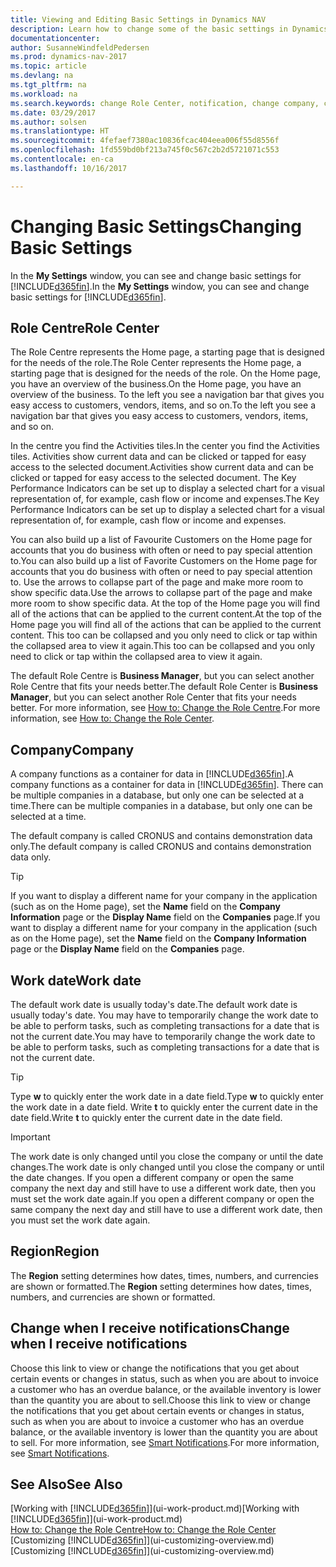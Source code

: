 ```yaml
---
title: Viewing and Editing Basic Settings in Dynamics NAV
description: Learn how to change some of the basic settings in Dynamics NAV, for example, the Role Centre, company, or the work date.
documentationcenter: 
author: SusanneWindfeldPedersen
ms.prod: dynamics-nav-2017
ms.topic: article
ms.devlang: na
ms.tgt_pltfrm: na
ms.workload: na
ms.search.keywords: change Role Center, notification, change company, change work date
ms.date: 03/29/2017
ms.author: solsen
ms.translationtype: HT
ms.sourcegitcommit: 4fefaef7380ac10836fcac404eea006f55d8556f
ms.openlocfilehash: 1fd559bd0bf213a745f0c567c2b2d5721071c553
ms.contentlocale: en-ca
ms.lasthandoff: 10/16/2017

---
```

# <a name="changing-basic-settings"></a><span data-ttu-id="c9233-103">Changing Basic Settings</span><span class="sxs-lookup"><span data-stu-id="c9233-103">Changing Basic Settings</span></span>
<span data-ttu-id="c9233-104">In the **My Settings** window, you can see and change basic settings for [!INCLUDE[d365fin](includes/d365fin_md.md)].</span><span class="sxs-lookup"><span data-stu-id="c9233-104">In the **My Settings** window, you can see and change basic settings for [!INCLUDE[d365fin](includes/d365fin_md.md)].</span></span>  

## <a name="role-center"></a><span data-ttu-id="c9233-105">Role Centre</span><span class="sxs-lookup"><span data-stu-id="c9233-105">Role Center</span></span>
<span data-ttu-id="c9233-106">The Role Centre represents the Home page, a starting page that is designed for the needs of the role.</span><span class="sxs-lookup"><span data-stu-id="c9233-106">The Role Center represents the Home page, a starting page that is designed for the needs of the role.</span></span> <span data-ttu-id="c9233-107">On the Home page, you have an overview of the business.</span><span class="sxs-lookup"><span data-stu-id="c9233-107">On the Home page, you have an overview of the business.</span></span> <span data-ttu-id="c9233-108">To the left you see a navigation bar that gives you easy access to customers, vendors, items, and so on.</span><span class="sxs-lookup"><span data-stu-id="c9233-108">To the left you see a navigation bar that gives you easy access to customers, vendors, items, and so on.</span></span>

<span data-ttu-id="c9233-109">In the centre you find the Activities tiles.</span><span class="sxs-lookup"><span data-stu-id="c9233-109">In the center you find the Activities tiles.</span></span> <span data-ttu-id="c9233-110">Activities show current data and can be clicked or tapped for easy access to the selected document.</span><span class="sxs-lookup"><span data-stu-id="c9233-110">Activities show current data and can be clicked or tapped for easy access to the selected document.</span></span> <span data-ttu-id="c9233-111">The Key Performance Indicators can be set up to display a selected chart for a visual representation of, for example, cash flow or income and expenses.</span><span class="sxs-lookup"><span data-stu-id="c9233-111">The Key Performance Indicators can be set up to display a selected chart for a visual representation of, for example, cash flow or income and expenses.</span></span>

<span data-ttu-id="c9233-112">You can also build up a list of Favourite Customers on the Home page for accounts that you do business with often or need to pay special attention to.</span><span class="sxs-lookup"><span data-stu-id="c9233-112">You can also build up a list of Favorite Customers on the Home page for accounts that you do business with often or need to pay special attention to.</span></span> <span data-ttu-id="c9233-113">Use the arrows to collapse part of the page and make more room to show specific data.</span><span class="sxs-lookup"><span data-stu-id="c9233-113">Use the arrows to collapse part of the page and make more room to show specific data.</span></span> <span data-ttu-id="c9233-114">At the top of the Home page you will find all of the actions that can be applied to the current content.</span><span class="sxs-lookup"><span data-stu-id="c9233-114">At the top of the Home page you will find all of the actions that can be applied to the current content.</span></span> <span data-ttu-id="c9233-115">This too can be collapsed and you only need to click or tap within the collapsed area to view it again.</span><span class="sxs-lookup"><span data-stu-id="c9233-115">This too can be collapsed and you only need to click or tap within the collapsed area to view it again.</span></span>

<span data-ttu-id="c9233-116">The default Role Centre is **Business Manager**, but you can select another Role Centre that fits your needs better.</span><span class="sxs-lookup"><span data-stu-id="c9233-116">The default Role Center is **Business Manager**, but you can select another Role Center that fits your needs better.</span></span> <span data-ttu-id="c9233-117">For more information, see [How to: Change the Role Centre](change-role.md).</span><span class="sxs-lookup"><span data-stu-id="c9233-117">For more information, see [How to: Change the Role Center](change-role.md).</span></span>

## <a name="company"></a><span data-ttu-id="c9233-118">Company</span><span class="sxs-lookup"><span data-stu-id="c9233-118">Company</span></span>
<span data-ttu-id="c9233-119">A company functions as a container for data in [!INCLUDE[d365fin](includes/d365fin_md.md)].</span><span class="sxs-lookup"><span data-stu-id="c9233-119">A company functions as a container for data in [!INCLUDE[d365fin](includes/d365fin_md.md)].</span></span> <span data-ttu-id="c9233-120">There can be multiple companies in a database, but only one can be selected at a time.</span><span class="sxs-lookup"><span data-stu-id="c9233-120">There can be multiple companies in a database, but only one can be selected at a time.</span></span>

<span data-ttu-id="c9233-121">The default company is called CRONUS and contains demonstration data only.</span><span class="sxs-lookup"><span data-stu-id="c9233-121">The default company is called CRONUS and contains demonstration data only.</span></span>

> [!TIP]  
>   <span data-ttu-id="c9233-122">If you want to display a different name for your company in the application (such as on the Home page), set the **Name** field on the **Company Information** page or the **Display Name** field on the **Companies** page.</span><span class="sxs-lookup"><span data-stu-id="c9233-122">If you want to display a different name for your company in the application (such as on the Home page), set the **Name** field on the **Company Information** page or the **Display Name** field on the **Companies** page.</span></span>  

## <a name="work-date"></a><span data-ttu-id="c9233-123">Work date</span><span class="sxs-lookup"><span data-stu-id="c9233-123">Work date</span></span>
<span data-ttu-id="c9233-124">The default work date is usually today's date.</span><span class="sxs-lookup"><span data-stu-id="c9233-124">The default work date is usually today's date.</span></span> <span data-ttu-id="c9233-125">You may have to temporarily change the work date to be able to perform tasks, such as completing transactions for a date that is not the current date.</span><span class="sxs-lookup"><span data-stu-id="c9233-125">You may have to temporarily change the work date to be able to perform tasks, such as completing transactions for a date that is not the current date.</span></span>

> [!TIP]  
>   <span data-ttu-id="c9233-126">Type **w** to quickly enter the work date in a date field.</span><span class="sxs-lookup"><span data-stu-id="c9233-126">Type **w** to quickly enter the work date in a date field.</span></span> <span data-ttu-id="c9233-127">Write **t** to quickly enter the current date in the date field.</span><span class="sxs-lookup"><span data-stu-id="c9233-127">Write **t** to quickly enter the current date in the date field.</span></span>

> [!IMPORTANT]  
>   <span data-ttu-id="c9233-128">The work date is only changed until you close the company or until the date changes.</span><span class="sxs-lookup"><span data-stu-id="c9233-128">The work date is only changed until you close the company or until the date changes.</span></span> <span data-ttu-id="c9233-129">If you open a different company or open the same company the next day and still have to use a different work date, then you must set the work date again.</span><span class="sxs-lookup"><span data-stu-id="c9233-129">If you open a different company or open the same company the next day and still have to use a different work date, then you must set the work date again.</span></span>

## <a name="region"></a><span data-ttu-id="c9233-130">Region</span><span class="sxs-lookup"><span data-stu-id="c9233-130">Region</span></span>
<span data-ttu-id="c9233-131">The **Region** setting determines how dates, times, numbers, and currencies are shown or formatted.</span><span class="sxs-lookup"><span data-stu-id="c9233-131">The **Region** setting determines how dates, times, numbers, and currencies are shown or formatted.</span></span>   

## <a name="change-when-i-receive-notifications"></a><span data-ttu-id="c9233-132">Change when I receive notifications</span><span class="sxs-lookup"><span data-stu-id="c9233-132">Change when I receive notifications</span></span>
<span data-ttu-id="c9233-133">Choose this link to view or change the notifications that you get about certain events or changes in status, such as when you are about to invoice a customer who has an overdue balance, or the available inventory is lower than the quantity you are about to sell.</span><span class="sxs-lookup"><span data-stu-id="c9233-133">Choose this link to view or change the notifications that you get about certain events or changes in status, such as when you are about to invoice a customer who has an overdue balance, or the available inventory is lower than the quantity you are about to sell.</span></span> <span data-ttu-id="c9233-134">For more information, see [Smart Notifications](ui-smart-notifications.md).</span><span class="sxs-lookup"><span data-stu-id="c9233-134">For more information, see [Smart Notifications](ui-smart-notifications.md).</span></span>

## <a name="see-also"></a><span data-ttu-id="c9233-135">See Also</span><span class="sxs-lookup"><span data-stu-id="c9233-135">See Also</span></span>
<span data-ttu-id="c9233-136">[Working with [!INCLUDE[d365fin](includes/d365fin_md.md)]](ui-work-product.md)</span><span class="sxs-lookup"><span data-stu-id="c9233-136">[Working with [!INCLUDE[d365fin](includes/d365fin_md.md)]](ui-work-product.md)</span></span>  
[<span data-ttu-id="c9233-137">How to: Change the Role Centre</span><span class="sxs-lookup"><span data-stu-id="c9233-137">How to: Change the Role Center</span></span>](change-role.md)  
<span data-ttu-id="c9233-138">[Customizing [!INCLUDE[d365fin](includes/d365fin_md.md)]](ui-customizing-overview.md)</span><span class="sxs-lookup"><span data-stu-id="c9233-138">[Customizing [!INCLUDE[d365fin](includes/d365fin_md.md)]](ui-customizing-overview.md)</span></span>  


